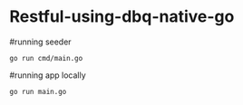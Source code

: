 # Restful-using-dbq-native-go

#running seeder
```
go run cmd/main.go
```

#running app locally
```
go run main.go
```